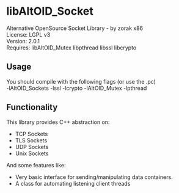 # libAltOID_Socket

Alternative OpenSource Socket Library - by zorak x86   
License: LGPL v3  
Version: 2.0.1  
Requires: libAltOID_Mutex libpthread libssl libcrypto

## Usage

You should compile with the following flags (or use the .pc)  
-lAltOID_Sockets -lssl -lcrypto -lAltOID_Mutex -lpthread

## Functionality

This library provides C++ abstraction on:

- TCP Sockets
- TLS Sockets
- UDP Sockets
- Unix Sockets

And some features like:  

- Very basic interface for sending/manipulating data containers.
- A class for automating listening client threads
